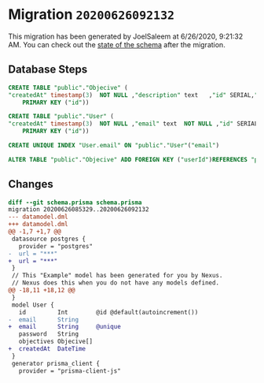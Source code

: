 # Migration `20200626092132`

This migration has been generated by JoelSaleem at 6/26/2020, 9:21:32 AM.
You can check out the [state of the schema](./schema.prisma) after the migration.

## Database Steps

```sql
CREATE TABLE "public"."Objecive" (
"createdAt" timestamp(3)  NOT NULL ,"description" text   ,"id" SERIAL,"title" text  NOT NULL ,"userId" integer   ,
    PRIMARY KEY ("id"))

CREATE TABLE "public"."User" (
"createdAt" timestamp(3)  NOT NULL ,"email" text  NOT NULL ,"id" SERIAL,"password" text  NOT NULL ,
    PRIMARY KEY ("id"))

CREATE UNIQUE INDEX "User.email" ON "public"."User"("email")

ALTER TABLE "public"."Objecive" ADD FOREIGN KEY ("userId")REFERENCES "public"."User"("id") ON DELETE SET NULL  ON UPDATE CASCADE
```

## Changes

```diff
diff --git schema.prisma schema.prisma
migration 20200626085329..20200626092132
--- datamodel.dml
+++ datamodel.dml
@@ -1,7 +1,7 @@
 datasource postgres {
   provider = "postgres"
-  url = "***"
+  url = "***"
 }
 // This "Example" model has been generated for you by Nexus.
 // Nexus does this when you do not have any models defined.
@@ -18,11 +18,12 @@
 }
 model User {
   id         Int        @id @default(autoincrement())
-  email      String
+  email      String     @unique
   password   String
   objectives Objecive[]
+  createdAt  DateTime
 }
 generator prisma_client {
   provider = "prisma-client-js"
```



